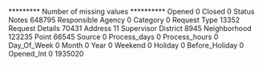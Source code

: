 ********* Number of missing values **********
Opened   0
Closed   0
Status Notes   648795
Responsible Agency   0
Category   0
Request Type   13352
Request Details   70431
Address   11
Supervisor District   8945
Neighborhood   123235
Point   66545
Source   0
Process_days   0
Process_hours   0
Day_Of_Week   0
Month   0
Year   0
Weekend   0
Holiday   0
Before_Holiday   0
Opened_Int   0
1935020

